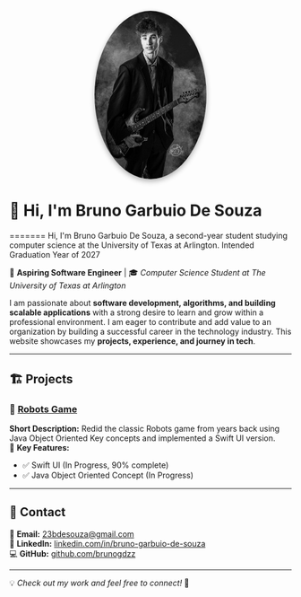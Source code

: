 <link rel="stylesheet" type="text/css" href="style.css">

<img src="IMG_0615.jpg" alt="Bruno Garbuio De Souza" width="200" 
     style="border-radius: 50%; display: block; margin: 0 auto; box-shadow: 0px 4px 10px rgba(0,0,0,0.3);">

# 👋 Hi, I'm Bruno Garbuio De Souza  
=======
Hi, I'm Bruno Garbuio De Souza, a second-year student studying computer science at the University of Texas at Arlington. Intended Graduation Year of 2027

🚀 **Aspiring Software Engineer** | 🎓 *Computer Science Student at The University of Texas at Arlington*  

I am passionate about **software development, algorithms, and building scalable applications** with a strong desire to learn and grow within a professional environment. I am eager to contribute and add value to an organization by building a successful career in the technology industry.
This website showcases my **projects, experience, and journey in tech**.  

---

## 🏗 Projects  

### 📌 [Robots Game]([(https://github.com/BrunoGDZZ/brunogdzz/tree/main/PersonalProjects2025/RobotsGame)])  
**Short Description:** Redid the classic Robots game from years back using Java Object Oriented Key concepts and implemented a Swift UI version.  
🔹 **Key Features:**  
- ✅ Swift UI (In Progress, 90% complete) 
- ✅ Java Object Oriented Concept (In Progress)    


---

## 📩 Contact  

📧 **Email:** [23bdesouza@gmail.com](mailto:23bdesouza@gmail.com)  
🔗 **LinkedIn:** [linkedin.com/in/bruno-garbuio-de-souza](https://www.linkedin.com/in/bruno-garbuio-de-souza/)  
💻 **GitHub:** [github.com/brunogdzz](https://github.com/brunogdzz)  

---

💡 *Check out my work and feel free to connect!* 🚀  
